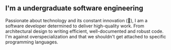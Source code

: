 ## I'm a undergraduate software engineering

Passionate about technology and its constant innovation (🚀), I am a software developer determined to deliver high-quality work. From architectural design to writing efficient, well-documented and robust code. I'm against overspecialization and that we shouldn't get attached to specific programming languages.
